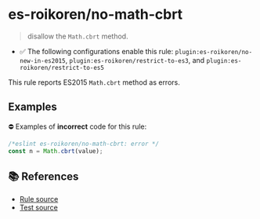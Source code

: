 # es-roikoren/no-math-cbrt
> disallow the `Math.cbrt` method.

- ✅ The following configurations enable this rule: `plugin:es-roikoren/no-new-in-es2015`, `plugin:es-roikoren/restrict-to-es3`, and `plugin:es-roikoren/restrict-to-es5`

This rule reports ES2015 `Math.cbrt` method as errors.

## Examples

⛔ Examples of **incorrect** code for this rule:

```js
/*eslint es-roikoren/no-math-cbrt: error */
const n = Math.cbrt(value);
```

## 📚 References

- [Rule source](https://github.com/roikoren755/eslint-plugin-es/blob/v3.0.1/src/rules/no-math-cbrt.ts)
- [Test source](https://github.com/roikoren755/eslint-plugin-es/blob/v3.0.1/tests/src/rules/no-math-cbrt.ts)
